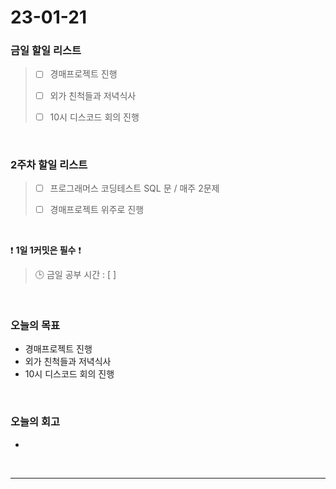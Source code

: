 # 23-01-21
### 금일 할일 리스트
> - [ ]  경매프로젝트 진행
>
> - [ ]  외가 친척들과 저녁식사
>
> - [ ]  10시 디스코드 회의 진행

<br/>

### 2주차 할일 리스트  

> - [ ]  프로그래머스 코딩테스트 SQL 문 / 매주 2문제  
>
> - [ ]  경매프로젝트 위주로 진행

<br/>

❗ **1일 1커밋은 필수** ❗
> 🕒 금일 공부 시간 : [  ]
  
<br/>

### 오늘의 목표
- 경매프로젝트 진행
- 외가 친척들과 저녁식사
- 10시 디스코드 회의 진행

<br>

### 오늘의 회고
- 

<br/>

------------  